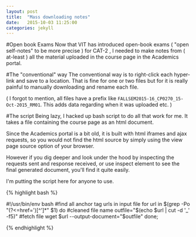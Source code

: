 ```yaml
---
layout: post
title:  "Mass downloading notes"
date:   2015-10-03 11:25:00
categories: jekyll
---
```


#Open book Exams
Now that VIT has introduced open-book exams ( "open self-notes" to be more precise ) for CAT-2 ,
I needed to make notes from ( at-least ) all the material uploaded in the course page in the
Academics portal.

#The "conventional" way
The conventional way is to right-click each hyper-link and save to a location.
That is fine for one or two files but for it is really painful to manually downloading and rename each file.

( I forgot to mention, all files have a prefix like `FALLSEM2015-16_CP0270_15-Oct-2015_RM01`. This adds data regarding when it was uploaded etc. )

#The script
Being lazy, I hacked up bash script to do all that work for me.
It takes a file containing the course page as an html document.


Since the Academics portal is a bit old, it is built with html iframes and ajax requests, so you would not find the html source by simply using the view page source option of your browser.

However if you dig deeper and look under the hood by inspecting the requests sent and response received, or use inspect element to see the final generated document, you'll find it quite easily.

I'm putting the script here for anyone to use.

{% highlight bash %}

#!/usr/bin/env bash
#find all anchor tag urls in input file
for url in  $(grep -Po "(?<=href=')[^']*" $1)
do
    #cleaned file name
    outfile="$(echo $url | cut -d '_' -f5)"
    #fetch file
    wget $url --output-document="$outfile"
done;

{% endhighlight %}
